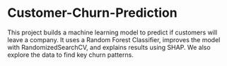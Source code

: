# Customer-Churn-Prediction
This project builds a machine learning model to predict if customers will leave a company. It uses a Random Forest Classifier, improves the model with RandomizedSearchCV, and explains results using SHAP. We also explore the data to find key churn patterns.
